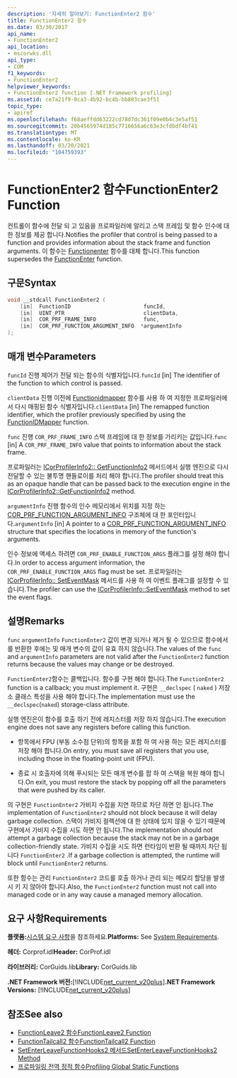 ```yaml
---
description: '자세히 알아보기: FunctionEnter2 함수'
title: FunctionEnter2 함수
ms.date: 03/30/2017
api_name:
- FunctionEnter2
api_location:
- mscorwks.dll
api_type:
- COM
f1_keywords:
- FunctionEnter2
helpviewer_keywords:
- FunctionEnter2 function [.NET Framework profiling]
ms.assetid: ce7a21f9-0ca3-4b92-bc4b-bb803cae3f51
topic_type:
- apiref
ms.openlocfilehash: f68aeffdd63222cd78d7dc361f09e0b4c3e5af51
ms.sourcegitcommit: 20b4565974d185c7716656a6c63e3cfdbdf4bf41
ms.translationtype: MT
ms.contentlocale: ko-KR
ms.lasthandoff: 03/20/2021
ms.locfileid: "104759393"
---
```

# <a name="functionenter2-function"></a><span data-ttu-id="b7a96-103">FunctionEnter2 함수</span><span class="sxs-lookup"><span data-stu-id="b7a96-103">FunctionEnter2 Function</span></span>

<span data-ttu-id="b7a96-104">컨트롤이 함수에 전달 되 고 있음을 프로파일러에 알리고 스택 프레임 및 함수 인수에 대 한 정보를 제공 합니다.</span><span class="sxs-lookup"><span data-stu-id="b7a96-104">Notifies the profiler that control is being passed to a function and provides information about the stack frame and function arguments.</span></span> <span data-ttu-id="b7a96-105">이 함수는 [Functionenter](functionenter-function.md) 함수를 대체 합니다.</span><span class="sxs-lookup"><span data-stu-id="b7a96-105">This function supersedes the [FunctionEnter](functionenter-function.md) function.</span></span>  
  
## <a name="syntax"></a><span data-ttu-id="b7a96-106">구문</span><span class="sxs-lookup"><span data-stu-id="b7a96-106">Syntax</span></span>  
  
```cpp  
void __stdcall FunctionEnter2 (  
    [in]  FunctionID                       funcId,
    [in]  UINT_PTR                         clientData,
    [in]  COR_PRF_FRAME_INFO               func,
    [in]  COR_PRF_FUNCTION_ARGUMENT_INFO  *argumentInfo  
);  
```  
  
## <a name="parameters"></a><span data-ttu-id="b7a96-107">매개 변수</span><span class="sxs-lookup"><span data-stu-id="b7a96-107">Parameters</span></span>

<span data-ttu-id="b7a96-108">`funcId` 진행 제어가 전달 되는 함수의 식별자입니다.</span><span class="sxs-lookup"><span data-stu-id="b7a96-108">`funcId` [in] The identifier of the function to which control is passed.</span></span>

<span data-ttu-id="b7a96-109">`clientData` 진행 이전에 [Functionidmapper](functionidmapper-function.md) 함수를 사용 하 여 지정한 프로파일러에서 다시 매핑된 함수 식별자입니다.</span><span class="sxs-lookup"><span data-stu-id="b7a96-109">`clientData` [in] The remapped function identifier, which the profiler previously specified by using the [FunctionIDMapper](functionidmapper-function.md) function.</span></span>
  
<span data-ttu-id="b7a96-110">`func` 진행 `COR_PRF_FRAME_INFO` 스택 프레임에 대 한 정보를 가리키는 값입니다.</span><span class="sxs-lookup"><span data-stu-id="b7a96-110">`func` [in] A `COR_PRF_FRAME_INFO` value that points to information about the stack frame.</span></span>
  
<span data-ttu-id="b7a96-111">프로파일러는 [ICorProfilerInfo2:: GetFunctionInfo2](icorprofilerinfo2-getfunctioninfo2-method.md) 메서드에서 실행 엔진으로 다시 전달할 수 있는 불투명 핸들로이를 처리 해야 합니다.</span><span class="sxs-lookup"><span data-stu-id="b7a96-111">The profiler should treat this as an opaque handle that can be passed back to the execution engine in the [ICorProfilerInfo2::GetFunctionInfo2](icorprofilerinfo2-getfunctioninfo2-method.md) method.</span></span>  
  
<span data-ttu-id="b7a96-112">`argumentInfo` 진행 함수의 인수 메모리에서 위치를 지정 하는 [COR_PRF_FUNCTION_ARGUMENT_INFO](cor-prf-function-argument-info-structure.md) 구조체에 대 한 포인터입니다.</span><span class="sxs-lookup"><span data-stu-id="b7a96-112">`argumentInfo` [in] A pointer to a [COR_PRF_FUNCTION_ARGUMENT_INFO](cor-prf-function-argument-info-structure.md) structure that specifies the locations in memory of the function's arguments.</span></span>

<span data-ttu-id="b7a96-113">인수 정보에 액세스 하려면 `COR_PRF_ENABLE_FUNCTION_ARGS` 플래그를 설정 해야 합니다.</span><span class="sxs-lookup"><span data-stu-id="b7a96-113">In order to access argument information, the `COR_PRF_ENABLE_FUNCTION_ARGS` flag must be set.</span></span> <span data-ttu-id="b7a96-114">프로파일러는 [ICorProfilerInfo:: SetEventMask](icorprofilerinfo-seteventmask-method.md) 메서드를 사용 하 여 이벤트 플래그를 설정할 수 있습니다.</span><span class="sxs-lookup"><span data-stu-id="b7a96-114">The profiler can use the [ICorProfilerInfo::SetEventMask](icorprofilerinfo-seteventmask-method.md) method to set the event flags.</span></span>

## <a name="remarks"></a><span data-ttu-id="b7a96-115">설명</span><span class="sxs-lookup"><span data-stu-id="b7a96-115">Remarks</span></span>  

 <span data-ttu-id="b7a96-116">`func` `argumentInfo` `FunctionEnter2` 값이 변경 되거나 제거 될 수 있으므로 함수에서를 반환한 후에는 및 매개 변수의 값이 유효 하지 않습니다.</span><span class="sxs-lookup"><span data-stu-id="b7a96-116">The values of the `func` and `argumentInfo` parameters are not valid after the `FunctionEnter2` function returns because the values may change or be destroyed.</span></span>  
  
 <span data-ttu-id="b7a96-117">`FunctionEnter2`함수는 콜백입니다. 함수를 구현 해야 합니다.</span><span class="sxs-lookup"><span data-stu-id="b7a96-117">The `FunctionEnter2` function is a callback; you must implement it.</span></span> <span data-ttu-id="b7a96-118">구현은 `__declspec` ( `naked` ) 저장소 클래스 특성을 사용 해야 합니다.</span><span class="sxs-lookup"><span data-stu-id="b7a96-118">The implementation must use the `__declspec`(`naked`) storage-class attribute.</span></span>  
  
 <span data-ttu-id="b7a96-119">실행 엔진은이 함수를 호출 하기 전에 레지스터를 저장 하지 않습니다.</span><span class="sxs-lookup"><span data-stu-id="b7a96-119">The execution engine does not save any registers before calling this function.</span></span>  
  
- <span data-ttu-id="b7a96-120">항목에서 FPU (부동 소수점 단위)의 항목을 포함 하 여 사용 하는 모든 레지스터를 저장 해야 합니다.</span><span class="sxs-lookup"><span data-stu-id="b7a96-120">On entry, you must save all registers that you use, including those in the floating-point unit (FPU).</span></span>  
  
- <span data-ttu-id="b7a96-121">종료 시 호출자에 의해 푸시되는 모든 매개 변수를 팝 하 여 스택을 복원 해야 합니다.</span><span class="sxs-lookup"><span data-stu-id="b7a96-121">On exit, you must restore the stack by popping off all the parameters that were pushed by its caller.</span></span>  
  
 <span data-ttu-id="b7a96-122">의 구현은 `FunctionEnter2` 가비지 수집을 지연 하므로 차단 하면 안 됩니다.</span><span class="sxs-lookup"><span data-stu-id="b7a96-122">The implementation of `FunctionEnter2` should not block because it will delay garbage collection.</span></span> <span data-ttu-id="b7a96-123">스택이 가비지 컬렉션에 대 한 상태에 있지 않을 수 있기 때문에 구현에서 가비지 수집을 시도 하면 안 됩니다.</span><span class="sxs-lookup"><span data-stu-id="b7a96-123">The implementation should not attempt a garbage collection because the stack may not be in a garbage collection-friendly state.</span></span> <span data-ttu-id="b7a96-124">가비지 수집을 시도 하면 런타임이 반환 될 때까지 차단 됩니다 `FunctionEnter2` .</span><span class="sxs-lookup"><span data-stu-id="b7a96-124">If a garbage collection is attempted, the runtime will block until `FunctionEnter2` returns.</span></span>  
  
 <span data-ttu-id="b7a96-125">또한 함수는 관리 `FunctionEnter2` 코드를 호출 하거나 관리 되는 메모리 할당을 발생 시 키 지 않아야 합니다.</span><span class="sxs-lookup"><span data-stu-id="b7a96-125">Also, the `FunctionEnter2` function must not call into managed code or in any way cause a managed memory allocation.</span></span>  
  
## <a name="requirements"></a><span data-ttu-id="b7a96-126">요구 사항</span><span class="sxs-lookup"><span data-stu-id="b7a96-126">Requirements</span></span>  

 <span data-ttu-id="b7a96-127">**플랫폼:**[시스템 요구 사항](../../get-started/system-requirements.md)을 참조하세요.</span><span class="sxs-lookup"><span data-stu-id="b7a96-127">**Platforms:** See [System Requirements](../../get-started/system-requirements.md).</span></span>  
  
 <span data-ttu-id="b7a96-128">**헤더:** Corprof.idl</span><span class="sxs-lookup"><span data-stu-id="b7a96-128">**Header:** CorProf.idl</span></span>  
  
 <span data-ttu-id="b7a96-129">**라이브러리:** CorGuids.lib</span><span class="sxs-lookup"><span data-stu-id="b7a96-129">**Library:** CorGuids.lib</span></span>  
  
 <span data-ttu-id="b7a96-130">**.NET Framework 버전:**[!INCLUDE[net_current_v20plus](../../../../includes/net-current-v20plus-md.md)]</span><span class="sxs-lookup"><span data-stu-id="b7a96-130">**.NET Framework Versions:** [!INCLUDE[net_current_v20plus](../../../../includes/net-current-v20plus-md.md)]</span></span>  
  
## <a name="see-also"></a><span data-ttu-id="b7a96-131">참조</span><span class="sxs-lookup"><span data-stu-id="b7a96-131">See also</span></span>

- [<span data-ttu-id="b7a96-132">FunctionLeave2 함수</span><span class="sxs-lookup"><span data-stu-id="b7a96-132">FunctionLeave2 Function</span></span>](functionleave2-function.md)
- [<span data-ttu-id="b7a96-133">FunctionTailcall2 함수</span><span class="sxs-lookup"><span data-stu-id="b7a96-133">FunctionTailcall2 Function</span></span>](functiontailcall2-function.md)
- [<span data-ttu-id="b7a96-134">SetEnterLeaveFunctionHooks2 메서드</span><span class="sxs-lookup"><span data-stu-id="b7a96-134">SetEnterLeaveFunctionHooks2 Method</span></span>](icorprofilerinfo2-setenterleavefunctionhooks2-method.md)
- [<span data-ttu-id="b7a96-135">프로파일링 전역 정적 함수</span><span class="sxs-lookup"><span data-stu-id="b7a96-135">Profiling Global Static Functions</span></span>](profiling-global-static-functions.md)
